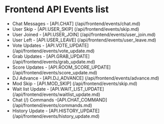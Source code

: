 # Frontend API Events list


* Chat Messages -    [API.CHAT]              (/api/frontend/events/chat.md)
* User Skip -        [API.USER_SKIP]         (/api/frontend/events/skip.md)
* User Joined -      [API.USER_JOIN]         (/api/frontend/events/user_join.md)
* User Left -        [API.USER_LEAVE]        (/api/frontend/events/user_leave.md)
* Vote Updates -     [API.VOTE_UPDATE]       (/api/frontend/events/vote_update.md)
* Grab Updates -     [API.GRAB_UPDATE]       (/api/frontend/events/grab_update.md)
* Score Updates -    [API.ROOM_SCORE_UPDATE] (/api/frontend/events/score_update.md)
* DJ Advance -       [API.DJ_ADVANCE]        (/api/frontend/events/advance.md)
* Mod Skip -         [API.MOD_SKIP]          (/api/frontend/events/skip.md)
* Wait list Update - [API.WAIT_LIST_UPDATE]  (/api/frontend/events/waitlist_update.md)
* Chat (/) Commands -[API.CHAT_COMMAND]      (/api/frontend/events/commands.md)
* History Update -   [API.HISTORY_UPDATE]    (/api/frontend/events/history_update.md)